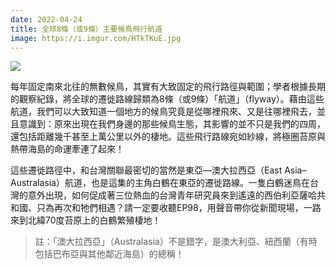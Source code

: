 ```yaml
---
date: 2022-04-24
title: 全球8條（或9條）主要候鳥飛行航道
image: https://i.imgur.com/HTkTKuE.jpg
---
```

![](https://i.imgur.com/HTkTKuE.jpg)

每年固定南來北往的無數候鳥，其實有大致固定的飛行路徑與範圍；學者根據長期的觀察紀錄，將全球的遷徙路線歸類為8條（或9條）「航道」（flyway）。藉由這些航道，我們可以大致知道一個地方的候鳥究竟是從哪裡飛來、又是往哪裡飛去，並且意識到：原來出現在我們身邊的那些候鳥生態，其影響的並不只是我們的四周，還包括距離幾千甚至上萬公里以外的棲地。這些飛行路線宛如紗線，將極圈苔原與熱帶海島的命運牽連了起來！

這些遷徙路徑中，和台灣關聯最密切的當然是東亞—澳大拉西亞（East Asia–Australasia）航道，也是這集的主角白鶴在東亞的遷徙路線。一隻白鶴迷鳥在台灣的意外出現，如何促成著三位熱血的台灣青年研究員來到遙遠的西伯利亞薩哈共和國、只為再次和牠們相遇？請一定要收聽EP98，用聲音帶你從新聞現場，一路來到北緯70度苔原上的白鶴繁殖棲地！

> 註：「澳大拉西亞」（Australasia）不是錯字，是澳大利亞、紐西蘭（有時包括巴布亞與其他鄰近海島）的總稱！